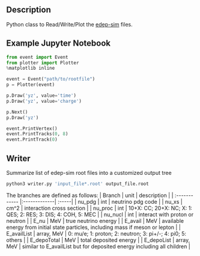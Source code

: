 
## Description
Python class to Read/Write/Plot the [edep-sim](https://github.com/ClarkMcGrew/edep-sim/tree/master/io) files.

## Example Jupyter Notebook
```py
from event import Event
from plotter import Plotter
%matplotlib inline

event = Event("path/to/rootfile")
p = Plotter(event)

p.Draw('yz', value='time')
p.Draw('yz', value='charge')

p.Next()
p.Draw('yz')

event.PrintVertex()
event.PrintTracks(0, 8)
event.PrintTrack(0) 
```

## Writer
Summarize list of edep-sim root files into a customized output tree
```py
python3 writer.py 'input_file*.root' output_file.root
```

The branches are defined as follows:
| Branch        | unit           | description  |
| :------------ |:-------------| :-----|
| nu_pdg        | int | neutrino pdg code |
| nu_xs      | cm^2      | interaction cross section |
| nu_proc | int | 10+X: CC; 20+X: NC; X: 1: QES; 2: RES; 3: DIS; 4: COH, 5: MEC  |
| nu_nucl | int | interact with proton or neutron |
| E_nu | MeV | true neutrino energy |
| E_avail | MeV | available energy from initial state particles, including mass if meson or lepton |
| E_availList | array, MeV | 0: mu/e; 1: proton; 2: neutron; 3: pi+/-; 4: pi0; 5: others |
| E_depoTotal | MeV | total deposited energy  |
| E_depoList | array, MeV | similar to E_availList but for deposited energy including all children |
